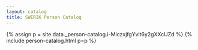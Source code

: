 ```yaml
---
layout: catalog
title: SWERIK Person Catalog
---
```

{% assign p = site.data._person-catalog.i-MiczxjfgYvit6y2gXXcUZd %}
{% include person-catalog.html p=p %}

